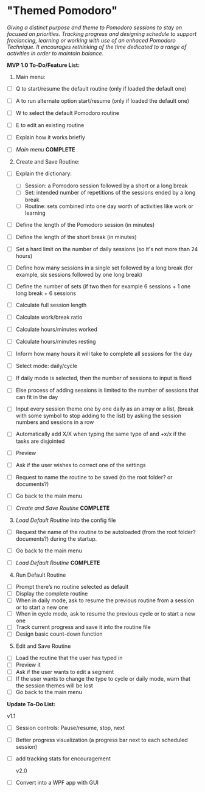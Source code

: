 # "Themed Pomodoro"

  *Giving a distinct purpose and theme to Pomodoro sessions to stay on focused on priorities. Tracking progress and designing schedule to support freelancing, learning or working with use of an enhaced Pomodoro Technique. It encourages rethinking of the time dedicated to a range of activities in order to maintain balance.*
 

**MVP 1.0 To-Do/Feature List:**
 

1. Main menu:

- [ ] Q to start/resume the default routine (only if loaded the default one)
- [ ] A to run alternate option start/resume (only if loaded the default one)
- [ ] W to select the default Pomodoro routine
- [ ] E to edit an existing routine
- [ ] Explain how it works briefly
- [ ] *Main menu* **COMPLETE**

  
2. Create and Save Routine:
- [ ] Explain the dictionary:
   - [ ] Session: a Pomodoro session followed by a short or a long break
  - [ ] Set: intended number of repetitions of the sessions ended by a long break
  - [ ] Routine: sets combined into one day worth of activities like work or learning
- [ ] Define the length of the Pomodoro session (in minutes)
- [ ] Define the length of the short break (in minutes)
- [ ] Set a hard limit on the number of daily sessions (so it's not more than 24 hours)
- [ ] Define how many sessions in a single set followed by a long break (for example, six sessions followed by one long break)
- [ ] Define the number of sets (if two then for example 6 sessions + 1 one long break + 6 sessions
- [ ] Calculate full session length
- [ ] Calculate work/break ratio
- [ ] Calculate hours/minutes worked
- [ ] Calculate hours/minutes resting
- [ ] Inform how many hours it will take to complete all sessions for the day
- [ ] Select mode: daily/cycle
- [ ] If daily mode is selected, then the number of sessions to input is fixed
- [ ] Else process of adding sessions is limited to the number of sessions that can fit in the day
- [ ] Input every session theme one by one daily as an array or a list, (break with some symbol to stop adding to the list) by asking the session numbers and sessions in a row
- [ ] Automatically add X/X when typing the same type of and +x/x if the tasks are disjointed
- [ ] Preview
- [ ] Ask if the user wishes to correct one of the settings
- [ ] Request to name the routine to be saved (to the root folder? or documents?)
- [ ] Go back to the main menu
- [ ] *Create and Save Routine* **COMPLETE**

  

3. *Load Default Routine* into the config file
- [ ] Request the name of the routine to be autoloaded (from the root folder? documents?) during the startup.
- [ ] Go back to the main menu
- [ ] *Load Default Routine* **COMPLETE**

  
4. Run Default Routine

- [ ] Prompt there’s no routine selected as default
- [ ] Display the complete routine
- [ ] When in daily mode, ask to resume the previous routine from a session or to start a new one
- [ ] When in cycle mode, ask to resume the previous cycle or to start a new one
- [ ] Track current progress and save it into the routine file
- [ ] Design basic count-down function  

5. Edit and Save Routine

- [ ] Load the routine that the user has typed in
- [ ] Preview it
- [ ] Ask if the user wants to edit a segment
- [ ] If the user wants to change the type to cycle or daily mode, warn that the session themes will be lost
- [ ] Go back to the main menu  

**Update To-Do List:**

v1.1

- [ ] Session controls: Pause/resume, stop, next
- [ ]  Better progress visualization (a progress bar next to each scheduled session)
- [ ] add tracking stats for encouragement

  v2.0
- [ ] Convert into a WPF app with GUI
